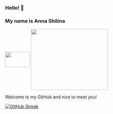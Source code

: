 ### Hello! 🙌

### My name is Anna Shilina

<a href="https://www.linkedin.com/in/anshilina/" target="blank"><img align="center" src="https://blog.waalaxy.com/wp-content/uploads/2021/01/Linkedin-Logo-2048x1280.png" alt="" height="50" width="80" /></a> <a href="https://www.codewars.com/users/annashilina/badges/micro" target="blank"><img align="center" src="https://www.codewars.com/users/annashilina/badges/large" alt="" height="200" width="250" /></a>


Welcome to my GitHub and nice to meet you!



[![GitHub Streak](http://github-readme-streak-stats.herokuapp.com?user=anshilina&theme=calm)](https://git.io/streak-stats)
